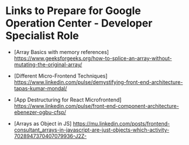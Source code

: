 # Links to Prepare for Google Operation Center - Developer Specialist Role

- [Array Basics with memory references] https://www.geeksforgeeks.org/how-to-splice-an-array-without-mutating-the-original-array/

- [Different Micro-Frontend Techniques] https://www.linkedin.com/pulse/demystifying-front-end-architecture-tapas-kumar-mondal/

- [App Destructuring for React Microfrontend] https://www.linkedin.com/pulse/front-end-component-architecture-ebenezer-ogbu-cfsp/

- [Arrays as Object in JS] https://mu.linkedin.com/posts/frontend-consultant_arrays-in-javascript-are-just-objects-which-activity-7028947370407079936-J2Z-

